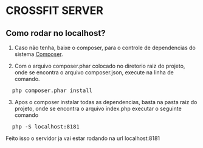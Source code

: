 CROSSFIT SERVER
===================

## Como rodar no localhost?

1. Caso não tenha, baixe o composer, para o controle de dependencias do sistema [Composer](http://getcomposer.org/download/).

2. Com o arquivo composer.phar colocado no diretorio raiz do projeto, onde se encontra o arquivo composer.json, execute
na linha de comando.

<pre>
  php composer.phar install
</pre>

3. Apos o composer instalar todas as dependencias, basta na pasta raiz do projeto, onde se encontra o arquivo index.php
executar o seguinte comando

<pre>
  php -S localhost:8181
</pre>

Feito isso o servidor ja vai estar rodando na url localhost:8181
